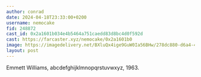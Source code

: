 ```yaml
---
author: conrad
date: 2024-04-18T23:33:00+0200
username: nemocake
fid: 248872
cast_id: 0x2a1601b034e4b5464a751caedd83d8bc4d0f592d
cast: https://farcaster.xyz/nemocake/0x2a1601b0
image: https://imagedelivery.net/BXluQx4ige9GuW0Ia56BHw/278dc880-d6a4-428f-0279-21a53cbad500/original
layout: post
---
```


Emmett Williams, abcdefghijklmnopqrstuvwxyz, 1963.

<img src='https://imagedelivery.net/BXluQx4ige9GuW0Ia56BHw/278dc880-d6a4-428f-0279-21a53cbad500/original' alt='' referrerpolicy='no-referrer'/>
